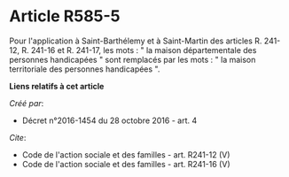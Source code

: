 # Article R585-5

Pour l'application à Saint-Barthélemy et à Saint-Martin des articles R. 241-12, R. 241-16 et R. 241-17, les mots : " la
maison départementale des personnes handicapées " sont remplacés par les mots : " la maison territoriale des personnes
handicapées ".

**Liens relatifs à cet article**

_Créé par_:

  - Décret n°2016-1454 du 28 octobre 2016 - art. 4

_Cite_:

  - Code de l'action sociale et des familles - art. R241-12 (V)
  - Code de l'action sociale et des familles - art. R241-16 (V)
